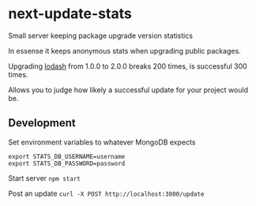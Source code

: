 # next-update-stats

Small server keeping package upgrade version statistics

In essense it keeps anonymous stats when upgrading public packages.

Upgrading [lodash](https://npmjs.org/package/lodash)
from 1.0.0 to 2.0.0 breaks 200 times, is successful 300 times.

Allows you to judge how likely a successful update for your
project would be.

## Development

Set environment variables to whatever MongoDB expects

```
export STATS_DB_USERNAME=username
export STATS_DB_PASSWORD=password
```

Start server `npm start`

Post an update `curl -X POST http://localhost:3000/update`
